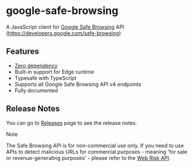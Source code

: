 # google-safe-browsing

A JavaScript client for [Google Safe Browsing](https://safebrowsing.google.com) API (https://developers.google.com/safe-browsing)

## Features

- [Zero dependency](https://jsr.io/@hckhanh/google-safe-browsing/dependencies)
- Built-in support for Edge runtime
- Typesafe with TypeScript
- Supports all Google Safe Browsing API v4 endpoints
- Fully documented

## Release Notes

You can go to [Releases](https://github.com/hckhanh/google-safe-browsing/releases) page to see the release notes.

> [!NOTE]
> The Safe Browsing API is for non-commercial use only. If you need to use APIs to detect malicious URLs for commercial
> purposes - meaning 'for sale or revenue-generating purposes' - please refer to the [Web Risk API](https://github.com/hckhanh/google-web-risk).
